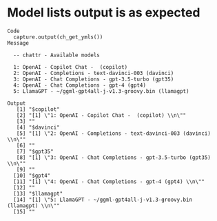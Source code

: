 # Model lists output is as expected

    Code
      capture.output(ch_get_ymls())
    Message
      
      -- chattr - Available models 
      
      1: OpenAI - Copilot Chat -  (copilot) 
      2: OpenAI - Completions - text-davinci-003 (davinci) 
      3: OpenAI - Chat Completions - gpt-3.5-turbo (gpt35) 
      4: OpenAI - Chat Completions - gpt-4 (gpt4) 
      5: LlamaGPT - ~/ggml-gpt4all-j-v1.3-groovy.bin (llamagpt) 
      
    Output
       [1] "$copilot"                                                             
       [2] "[1] \"1: OpenAI - Copilot Chat -  (copilot) \\n\""                    
       [3] ""                                                                     
       [4] "$davinci"                                                             
       [5] "[1] \"2: OpenAI - Completions - text-davinci-003 (davinci) \\n\""     
       [6] ""                                                                     
       [7] "$gpt35"                                                               
       [8] "[1] \"3: OpenAI - Chat Completions - gpt-3.5-turbo (gpt35) \\n\""     
       [9] ""                                                                     
      [10] "$gpt4"                                                                
      [11] "[1] \"4: OpenAI - Chat Completions - gpt-4 (gpt4) \\n\""              
      [12] ""                                                                     
      [13] "$llamagpt"                                                            
      [14] "[1] \"5: LlamaGPT - ~/ggml-gpt4all-j-v1.3-groovy.bin (llamagpt) \\n\""
      [15] ""                                                                     

